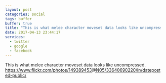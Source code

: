 ```yaml
---
layout: post
categories: social
tags: buffer
buffer: true
title: "This is what melee character moveset data looks like uncompressed."
date: 2017-04-13 23:44:17
services: 
  - twitter
  - google
  - facebook
---
```

This is what melee character moveset data looks like uncompressed. <a class="url" href="https://www.flickr.com/photos/149389453@N05/33640690220/in/dateposted-public/" rel="external nofollow" target="_blank">https://www.flickr.com/photos/149389453@N05/33640690220/in/dateposted-public/</a>
